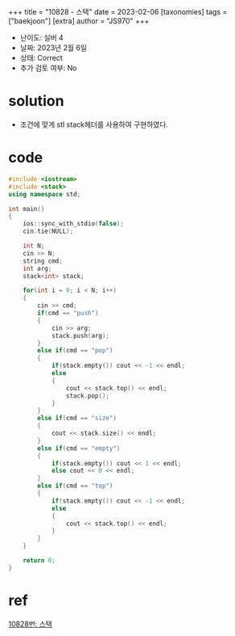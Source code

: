 +++
title = "10828 - 스택"
date = 2023-02-06
[taxonomies]
tags = ["baekjoon"]
[extra]
author = "JS970"
+++

- 난이도: 실버 4
- 날짜: 2023년 2월 6일
- 상태: Correct
- 추가 검토 여부: No

# solution

- 조건에 맞게 stl stack헤더를 사용하여 구현하였다.

# code

```cpp
#include <iostream>
#include <stack>
using namespace std;

int main()
{
    ios::sync_with_stdio(false);
    cin.tie(NULL);

    int N;
    cin >> N;
    string cmd;
    int arg;
    stack<int> stack;

    for(int i = 0; i < N; i++)
    {
        cin >> cmd;
        if(cmd == "push")
        {
            cin >> arg;
            stack.push(arg);
        }
        else if(cmd == "pop")
        {
            if(stack.empty()) cout << -1 << endl;
            else
            {
                cout << stack.top() << endl;
                stack.pop();
            }
        }
        else if(cmd == "size")
        {
            cout << stack.size() << endl;
        }
        else if(cmd == "empty")
        {
            if(stack.empty()) cout << 1 << endl;
            else cout << 0 << endl;
        }
        else if(cmd == "top")
        {
            if(stack.empty()) cout << -1 << endl;
            else
            {
                cout << stack.top() << endl;
            }
        }
    }

    return 0;
}
```

# ref

[10828번: 스택](https://www.acmicpc.net/problem/10828)
